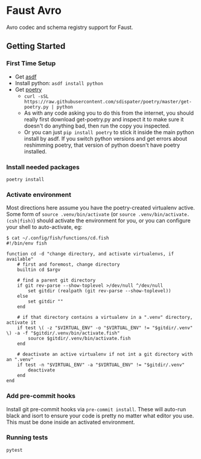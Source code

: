# Faust Avro

Avro codec and schema registry support for Faust.

## Getting Started

### First Time Setup

* Get [asdf](https://asdf-vm.com/#/core-manage-asdf-vm?id=install-asdf-vm)
* Install python: `asdf install python`
* Get [poetry](https://poetry.eustace.io/docs/)
  * `curl -sSL https://raw.githubusercontent.com/sdispater/poetry/master/get-poetry.py | python`
  * As with any code asking you to do this from the internet, you should really first download get-poetry.py and inspect it to make sure it doesn't do anything bad, then run the copy you inspected.
  * Or you can just `pip install poetry` to stick it inside the main python install by asdf. If you switch python versions and get errors about reshimming poetry, that version of python doesn't have poetry installed.

### Install needed packages

`poetry install`

### Activate environment

Most directions here assume you have the poetry-created virtualenv active. Some form of `source .venv/bin/activate` (or `source .venv/bin/activate.(csh|fish)`) should activate the environment for you, or you can configure your shell to auto-activate, eg:

```
$ cat ~/.config/fish/functions/cd.fish
#!/bin/env fish

function cd -d "change directory, and activate virtualenvs, if available"
    # first and foremost, change directory
    builtin cd $argv

    # find a parent git directory
    if git rev-parse --show-toplevel >/dev/null ^/dev/null
        set gitdir (realpath (git rev-parse --show-toplevel))
    else
        set gitdir ""
    end

    # if that directory contains a virtualenv in a ".venv" directory, activate it
    if test \( -z "$VIRTUAL_ENV" -o "$VIRTUAL_ENV" != "$gitdir/.venv" \) -a -f "$gitdir/.venv/bin/activate.fish"
        source $gitdir/.venv/bin/activate.fish
    end

    # deactivate an active virtualenv if not int a git directory with an ".venv"
    if test -n "$VIRTUAL_ENV" -a "$VIRTUAL_ENV" != "$gitdir/.venv"
        deactivate
    end
end
```

### Add pre-commit hooks

Install git pre-commit hooks via `pre-commit install`. These will auto-run black and isort to ensure your code is pretty no matter what editor you use. This must be done inside an activated environment.

### Running tests

`pytest`

